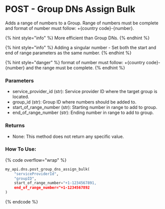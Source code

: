# POST - Group DNs Assign Bulk

Adds a range of numbers to a Group. Range of numbers must be complete and format of number must follow: +{country code}-{number}.

{% hint style="info" %}
More efficient than Group DNs.
{% endhint %}

{% hint style="info" %}
Adding a singular number - Set both the start and end of range parameters as the same number.
{% endhint %}

{% hint style="danger" %}
format of number must follow: +{country code}-{number} and the range must be complete.
{% endhint %}

### Parameters&#x20;

* service\_provider\_id (str): Service provider ID where the target group is located.&#x20;
* group\_id (str): Group ID where numbers should be added to.&#x20;
* start\_of\_range\_number (str): Starting number in range to add to group.&#x20;
* end\_of\_range\_number (str): Ending number in range to add to group.

### Returns

* None: This method does not return any specific value.

### How To Use:

{% code overflow="wrap" %}
```python
my_api.dns.post_group_dns_assign_bulk(
    "serviceProviderId",
    "groupID",
    start_of_range_number="+1-1234567891,
    end_of_range_number="+1-1234567892
)
```
{% endcode %}
